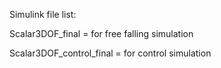 Simulink file list:

Scalar3DOF_final = for free falling simulation

Scalar3DOF_control_final = for control simulation
